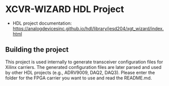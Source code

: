 # XCVR-WIZARD HDL Project

- HDL project documentation: https://analogdevicesinc.github.io/hdl/library/jesd204/xgt_wizard/index.html

## Building the project

This project is used internally to generate transceiver configuration files for
Xilinx carriers. The generated configuration files are later parsed and used by
other HDL projects (e.g., ADRV9009, DAQ2, DAQ3).
Please enter the folder for the FPGA carrier you want to use
and read the README.md.